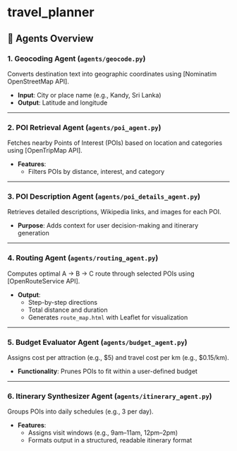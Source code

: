 # travel_planner

## 🤖 Agents Overview

### 1. Geocoding Agent (`agents/geocode.py`)
Converts destination text into geographic coordinates using [Nominatim OpenStreetMap API].

- **Input**: City or place name (e.g., Kandy, Sri Lanka)
- **Output**: Latitude and longitude

---

### 2. POI Retrieval Agent (`agents/poi_agent.py`)
Fetches nearby Points of Interest (POIs) based on location and categories using [OpenTripMap API].

- **Features**:
    - Filters POIs by distance, interest, and category

---

### 3. POI Description Agent (`agents/poi_details_agent.py`)
Retrieves detailed descriptions, Wikipedia links, and images for each POI.

- **Purpose**: Adds context for user decision-making and itinerary generation

---

### 4. Routing Agent (`agents/routing_agent.py`)
Computes optimal A → B → C route through selected POIs using [OpenRouteService API].

- **Output**:
    - Step-by-step directions
    - Total distance and duration
    - Generates `route_map.html` with Leaflet for visualization

---

### 5. Budget Evaluator Agent (`agents/budget_agent.py`)
Assigns cost per attraction (e.g., $5) and travel cost per km (e.g., $0.15/km).

- **Functionality**: Prunes POIs to fit within a user-defined budget

---

### 6. Itinerary Synthesizer Agent (`agents/itinerary_agent.py`)
Groups POIs into daily schedules (e.g., 3 per day).

- **Features**:
    - Assigns visit windows (e.g., 9am–11am, 12pm–2pm)
    - Formats output in a structured, readable itinerary format

